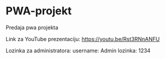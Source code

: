# PWA-projekt
Predaja pwa projekta

Link za YouTube prezentaciju: https://youtu.be/Rst3RNnANFU

Lozinka za administratora: 
        username: Admin
        lozinka: 1234
